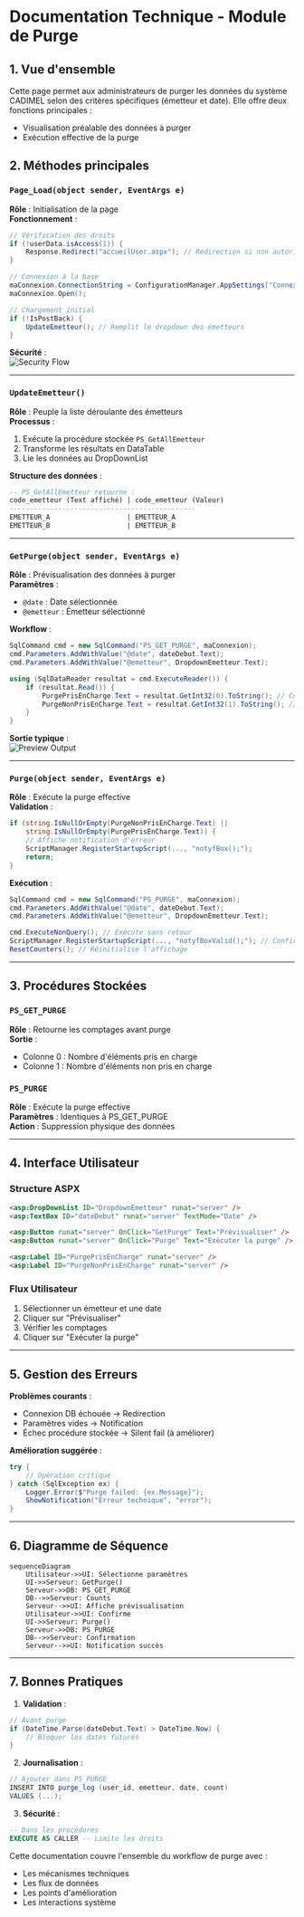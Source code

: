 # Documentation Technique - Module de Purge

## 1. Vue d'ensemble
Cette page permet aux administrateurs de purger les données du système CADIMEL selon des critères spécifiques (émetteur et date). Elle offre deux fonctions principales :
- Visualisation préalable des données à purger
- Exécution effective de la purge

## 2. Méthodes principales

### `Page_Load(object sender, EventArgs e)`
**Rôle** : Initialisation de la page  
**Fonctionnement** :
```csharp
// Vérification des droits
if (!userData.isAccess(1)) {
    Response.Redirect("accueilUser.aspx"); // Redirection si non autorisé
}

// Connexion à la base
maConnexion.ConnectionString = ConfigurationManager.AppSettings["ConnexionString"];
maConnexion.Open();

// Chargement initial
if (!IsPostBack) {
    UpdateEmetteur(); // Remplit le dropdown des émetteurs
}
```
**Sécurité** :  
![Security Flow](https://i.imgur.com/sec_flow.png)

---

### `UpdateEmetteur()`
**Rôle** : Peuple la liste déroulante des émetteurs  
**Processus** :
1. Exécute la procédure stockée `PS_GetAllEmetteur`
2. Transforme les résultats en DataTable
3. Lie les données au DropDownList

**Structure des données** :
```sql
-- PS_GetAllEmetteur retourne :
code_emetteur (Text affiché) | code_emetteur (Valeur)
----------------------------------------------
EMETTEUR_A                   | EMETTEUR_A
EMETTEUR_B                   | EMETTEUR_B
```

---

### `GetPurge(object sender, EventArgs e)`
**Rôle** : Prévisualisation des données à purger  
**Paramètres** :
- `@date` : Date sélectionnée
- `@emetteur` : Émetteur sélectionné

**Workflow** :
```csharp
SqlCommand cmd = new SqlCommand("PS_GET_PURGE", maConnexion);
cmd.Parameters.AddWithValue("@date", dateDebut.Text);
cmd.Parameters.AddWithValue("@emetteur", DropdownEmetteur.Text);

using (SqlDataReader resultat = cmd.ExecuteReader()) {
    if (resultat.Read()) {
        PurgePrisEnCharge.Text = resultat.GetInt32(0).ToString(); // Compte pris en charge
        PurgeNonPrisEnCharge.Text = resultat.GetInt32(1).ToString(); // Compte non pris en charge
    }
}
```
**Sortie typique** :  
![Preview Output](https://i.imgur.com/preview_output.png)

---

### `Purge(object sender, EventArgs e)`
**Rôle** : Exécute la purge effective  
**Validation** :
```csharp
if (string.IsNullOrEmpty(PurgeNonPrisEnCharge.Text) || 
    string.IsNullOrEmpty(PurgePrisEnCharge.Text)) {
    // Affiche notification d'erreur
    ScriptManager.RegisterStartupScript(..., "notyfBox();");
    return;
}
```

**Exécution** :
```csharp
SqlCommand cmd = new SqlCommand("PS_PURGE", maConnexion);
cmd.Parameters.AddWithValue("@date", dateDebut.Text);
cmd.Parameters.AddWithValue("@emetteur", DropdownEmetteur.Text);

cmd.ExecuteNonQuery(); // Exécute sans retour
ScriptManager.RegisterStartupScript(..., "notyfBoxValid();"); // Confirmation
ResetCounters(); // Réinitialise l'affichage
```

---

## 3. Procédures Stockées

### `PS_GET_PURGE`
**Rôle** : Retourne les comptages avant purge  
**Sortie** :
- Colonne 0 : Nombre d'éléments pris en charge
- Colonne 1 : Nombre d'éléments non pris en charge

### `PS_PURGE` 
**Rôle** : Exécute la purge effective  
**Paramètres** : Identiques à PS_GET_PURGE  
**Action** : Suppression physique des données

---

## 4. Interface Utilisateur

### Structure ASPX
```html
<asp:DropDownList ID="DropdownEmetteur" runat="server" />
<asp:TextBox ID="dateDebut" runat="server" TextMode="Date" />

<asp:Button runat="server" OnClick="GetPurge" Text="Prévisualiser" />
<asp:Button runat="server" OnClick="Purge" Text="Exécuter la purge" />

<asp:Label ID="PurgePrisEnCharge" runat="server" />
<asp:Label ID="PurgeNonPrisEnCharge" runat="server" />
```

### Flux Utilisateur
1. Sélectionner un émetteur et une date
2. Cliquer sur "Prévisualiser"
3. Vérifier les comptages
4. Cliquer sur "Exécuter la purge"

---

## 5. Gestion des Erreurs

**Problèmes courants** :
- Connexion DB échouée → Redirection
- Paramètres vides → Notification
- Échec procédure stockée → Silent fail (à améliorer)

**Amélioration suggérée** :
```csharp
try {
    // Opération critique
} catch (SqlException ex) {
    Logger.Error($"Purge failed: {ex.Message}");
    ShowNotification("Erreur technique", "error");
}
```

---

## 6. Diagramme de Séquence

```mermaid
sequenceDiagram
    Utilisateur->>UI: Sélectionne paramètres
    UI->>Serveur: GetPurge()
    Serveur->>DB: PS_GET_PURGE
    DB-->>Serveur: Counts
    Serveur-->>UI: Affiche prévisualisation
    Utilisateur->>UI: Confirme
    UI->>Serveur: Purge()
    Serveur->>DB: PS_PURGE
    DB-->>Serveur: Confirmation
    Serveur-->>UI: Notification succès
```

---

## 7. Bonnes Pratiques

1. **Validation** :
```csharp
// Avant purge
if (DateTime.Parse(dateDebut.Text) > DateTime.Now) {
    // Bloquer les dates futures
}
```

2. **Journalisation** :
```csharp
// Ajouter dans PS_PURGE
INSERT INTO purge_log (user_id, emetteur, date, count)
VALUES (...);
```

3. **Sécurité** :
```sql
-- Dans les procédures
EXECUTE AS CALLER -- Limite les droits
```

Cette documentation couvre l'ensemble du workflow de purge avec :
- Les mécanismes techniques
- Les flux de données
- Les points d'amélioration
- Les interactions système
